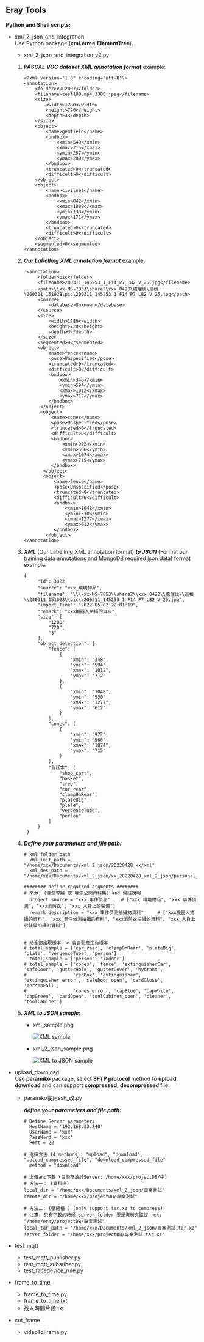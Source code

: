 ## Eray Tools ##

**Python and Shell scripts:** 
   * xml_2_json_and_integration  
   Use Python package (**xml.etree.ElementTree**).
       - xml_2_json_and_integration_v2.py  
       
       
       1. ***PASCAL VOC dataset XML annotation format*** example: 
           ```
           <?xml version="1.0" encoding="utf-8"?>
           <annotation>
               <folder>VOC2007</folder>
               <filename>test100.mp4_3380.jpeg</filename>
               <size>
                   <width>1280</width>
                   <height>720</height>
                   <depth>3</depth>
               </size>
               <object>
                   <name>gemfield</name>
                   <bndbox>
                       <xmin>549</xmin>
                       <xmax>715</xmax>
                       <ymin>257</ymin>
                       <ymax>289</ymax>
                   </bndbox>
                   <truncated>0</truncated>
                   <difficult>0</difficult>
               </object>
               <object>
                   <name>civilnet</name>
                   <bndbox>
                       <xmin>842</xmin>
                       <xmax>1009</xmax>
                       <ymin>138</ymin>
                       <ymax>171</ymax>
                   </bndbox>
                   <truncated>0</truncated>
                   <difficult>0</difficult>
               </object>
               <segmented>0</segmented>
           </annotation>
           ```
       
       
       2. ***Our LabelImg XML annotation format*** example:
           ```
            <annotation>
                <folder>pic</folder>
                <filename>200311_145253_1_F14_P7_LB2_V_25.jpg</filename>
                <path>\\xx-MS-7B53\share2\xxx_0420\處理後\巡檢\200311_151028\pic\200311_145253_1_F14_P7_LB2_V_25.jpg</path>
                <source>
                    <database>Unknown</database>
                </source>
                <size>
                    <width>1280</width>
                    <height>720</height>
                    <depth>3</depth>
                </size>
                <segmented>0</segmented>
                <object>
                    <name>fence</name>
                    <pose>Unspecified</pose>
                    <truncated>0</truncated>
                    <difficult>0</difficult>
                    <bndbox>
                        <xmin>348</xmin>
                        <ymin>594</ymin>
                        <xmax>1012</xmax>
                        <ymax>712</ymax>
                    </bndbox>
                 </object>
                 <object>
                     <name>cones</name>
                     <pose>Unspecified</pose>
                     <truncated>0</truncated>
                     <difficult>0</difficult>
                     <bndbox>
                         <xmin>972</xmin>
                         <ymin>566</ymin>
                         <xmax>1074</xmax>
                         <ymax>715</ymax>
                     </bndbox>
                  </object>
                  <object>
                      <name>fence</name>
                      <pose>Unspecified</pose>
                      <truncated>0</truncated>
                      <difficult>0</difficult>
                      <bndbox>
                          <xmin>1048</xmin>
                          <ymin>530</ymin>
                          <xmax>1277</xmax>
                          <ymax>612</ymax>
                      </bndbox>
                   </object>
           </annotation>
           ```
       
       
       3. ***XML*** (Our LabelImg XML annotation format) ***to JSON*** (Format our training data annotations and MongoDB required json data) format example:
           ```
           {
                "id": 3822,
                "source": "xxx_環境物品",
                "filename": "\\\\xx-MS-7B53\\share2\\xxx_0420\\處理後\\巡檢\\200311_151028\\pic\\200311_145253_1_F14_P7_LB2_V_25.jpg",
                "import_Time": "2022-05-02 22:01:19",
                "remark": "xxx機器人拍攝的資料",
                "size": [
                    "1280",
                    "720",
                    "3"
                ],
                "object_detection": {
                    "fence": [
                        {
                            "xmin": "348",
                            "ymin": "594",
                            "xmax": "1012",
                            "ymax": "712"
                        },
                        {
                            "xmin": "1048",
                            "ymin": "530",
                            "xmax": "1277",
                            "ymax": "612"
                        }
                    ],
                    "cones": [
                        {
                            "xmin": "972",
                            "ymin": "566",
                            "xmax": "1074",
                            "ymax": "715"
                        }
                    ],
                    "負樣本": [
                        "shop_cart",
                        "basket",
                        "tree",
                        "car_rear",
                        "clampOnRear",
                        "plateBig",
                        "plate",
                        "vergenceTube",
                        "person"
                    ]
                }
            }
           ```
   
       4. ***Define your parameters and file path:***  
           ```
           # xml folder path 
             xml_init_path = "/home/xxx/Documents/xml_2_json/20220428_xx/xml"
             xml_des_path = "/home/xxx/Documents/xml_2_json/xx_20220428_xml_2_json/personal_json"
           ```
           
           ```
           ######## define required argments ########
           # 來源, (哪個專案 或 哪個公開資料集) and 備註說明
             project_source = "xxx_事件偵測"    # ["xxx_環境物品", "xxx_事件偵測", "xxx消防衣", "xxx_人身上的裝備"]
             remark_description = "xxx_事件偵測拍攝的資料"     # ["xxx機器人拍攝的資料", "xxx_事件偵測拍攝的資料", "xxx消防衣拍攝的資料", "xxx_人身上的裝備拍攝的資料"]


           # 給全部出現樣本 -> 會自動產生負樣本
           # total_sample = ['car_rear', 'clampOnRear', 'plateBig', 'plate', 'vergenceTube', 'person']
             total_sample = ['person', 'ladder']
           # total_sample = ['cones', 'fence', 'extinguisherCar', 'safeDoor', 'gutterHole', 'gutterCover', 'hydrant', 
           #                 'redBox', 'extinguisher', 'extinguisher_error', 'safeDoor_open', 'cardClose', 'personFall', 
           #                 'cones_error', 'capBlue', 'capWhite', 'capGreen', 'cardOpen', 'toolCabinet_open', 'cleaner', 'toolCabinet']
           ```
       
       5. ***XML to JSON sample:***  
          - xml_sample.png  
          
              ![XML sample](https://github.com/tonyhsu32/Eray-Tools/blob/main/xml_sample.png)
          
          - xml_2_json_sample.png  
          
              ![XML to JSON sample](https://github.com/tonyhsu32/Eray-Tools/blob/main/xml_2_json_sample.png)
        
        
   * upload_download  
   Use **paramiko** package, select **SFTP protocol** method to **upload**, **download** and can support **compressed**, **decompressed** file.
     - paramiko使用ssh_改.py  
     
       ***define your parameters and file path:***
         ```
         # Define Server parameters  
           HostName = '192.168.33.240'  
           UserName = 'xxx'
           PassWord = 'xxx'  
           Port = 22
         ```  

         ```
         # 選擇方法 (4 methods): "upload", "download", "upload_compressed_file", "download_compressed_file"
           method = "download"  
         ```

         ```
         # 上傳and下載 (目前存放於Server: /home/xxx/projectDB/中)
         # 方法一： (資料夾)
         local_dir = "/home/xxx/Documents/xml_2_json/專案測試"
         remote_dir = "/home/xxx/projectDB/專案測試"

         # 方法二: (壓縮檔 ) (only support tar.xz to compress)
         # 注意: 只有下載的時候 server_folder 要是資料夾路徑  ex: "/home/eray/projectDB/專案測試"
         local_tar_path = "/home/xxx/Documents/xml_2_json/專案測試.tar.xz"
         server_folder = "/home/xxx/projectDB/專案測試.tar.xz"
         ```
   
   * test_mqtt  
     - test_mqtt_publisher.py  
     - test_mqtt_subsriber.py  
     - test_facedevice_rule.py
     
   * frame_to_time 
     - frame_to_time.py  
     - frame_to_time.txt  
     - 找人時間片段.txt
     
   * cut_frame  
     - videoToFrame.py
   
